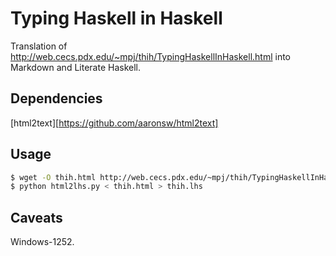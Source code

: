 Typing Haskell in Haskell
=========================

Translation of http://web.cecs.pdx.edu/~mpj/thih/TypingHaskellInHaskell.html
into Markdown and Literate Haskell.

## Dependencies

[html2text][https://github.com/aaronsw/html2text]

## Usage

```sh
$ wget -O thih.html http://web.cecs.pdx.edu/~mpj/thih/TypingHaskellInHaskell.html
$ python html2lhs.py < thih.html > thih.lhs
```

## Caveats

Windows-1252.
